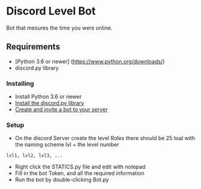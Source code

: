 # Discord Level Bot

Bot that mesures the time you were online.

## Requirements

* [Python 3.6 or newer] (https://www.python.org/downloads/)
* discord.py library

### Installing

* Install Python 3.6 or newer
* [Install the discord.py library](https://discordpy.readthedocs.io/en/rewrite/intro.html)
* [Create and invite a bot to your server](https://discordpy.readthedocs.io/en/rewrite/discord.html)

### Setup
* On the discord Server create the level Roles there should be 25 toal with the naming scheme lvl + the level number
```
lvl1, lvl2, lvl3, ...
```
* Right click the STATICS.py file and edit with notepad
* Fill in the bot Token, and all the required information
* Run the bot by double-clicking Bot.py
